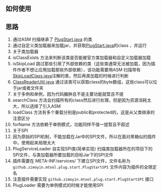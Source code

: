 ## 如何使用
## 思路
1. 通过ASM 扫描继承了 [PlugStart.java](start%2FPlugStart.java) 的类
2. 通过自定义类加载器来加载jar，并获取[PlugStart.java](start%2FPlugStart.java)的class ，并运行
3. 关于类加载器
4. isClassExists 方法来判断该类是否能被官方类加载器和自定义加载器加载
5. isSkipLoad 跳过那些引用了外部依赖的类（这些类通常无法被加载，因为插件作者不想让应用加载那些外部依赖），该功能需要用ASM 扫描带有[SkipLoadClass.java](annotation%2FSkipLoadClass.java)注解的类，然后再类加载的时候进行判断
6. [ClassReaderUtil.java](loader%2FClassReaderUtil.java) 通过该类可以获取class的byte数组，这些class可以位于jar或者文件夹
7. 关于多例和单例，因为代码臃肿且不是主要功能就暂且不提
8. searchClass 方法会扫描所有的class然后进行处理，但是因为资源消耗太大，所以选择了引入ASM
9. loadClass 方法有多个重载分别是public和protected的，这是从父类继承的注意区分
10. forName 方法依赖于单例模式，功能同样不值一提暂且不叙述
11. 关于SPI
12. 因为原始的SPI机制，不能加载在Jar中的SPI文件，所以在面对黑箱似的插件中。使用起来局限太大
13. PlugServiceLoader 自实现SPI类(简单实现) 扫描类加载器所在的项目下的SPI文件，与类加载器所要加载的目标Jar下的SPI文件
14. 插件需要在 META-INF/services/ 下建立SPI文件，文件名称为`github.zimoyin.mtool.plug.start.PlugStartSPI` 文件内容为插件的全限定名
15. 注意插件需要实现 `github.zimoyin.mtool.plug.start.PlugStartSPI` 接口
16. PlugLoader 需要为单例模式的时候才能使用SPI
